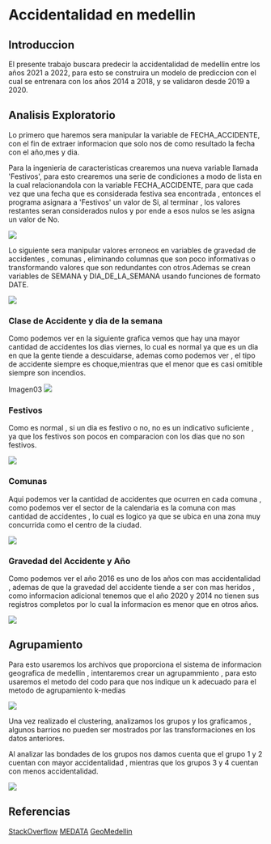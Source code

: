 # Accidentalidad en medellin

## Introduccion

El presente trabajo buscara predecir la accidentalidad de medellin entre los años 2021 a 2022, para esto se construira un modelo de prediccion con el cual se entrenara con los años 2014 a 2018, y se validaron desde 2019 a 2020.

## Analisis Exploratorio
Lo primero que haremos sera manipular la variable de FECHA_ACCIDENTE, con el fin de extraer informacion que solo nos de como resultado la fecha con el año,mes y dia.

Para la ingenieria de caracteristicas crearemos una nueva variable llamada 'Festivos', para esto crearemos una serie de condiciones a modo de lista en la cual relacionandola con la variable FECHA_ACCIDENTE, para que cada vez que una fecha que es considerada festiva sea encontrada , entonces el programa asignara a 'Festivos' un valor de Si, al terminar , los valores restantes seran considerados nulos y por ende a esos nulos se les asigna un valor de No.


![](https://github.com/Efbarrientosa/Trabajo-3-TAE/blob/main/01.PNG)

Lo siguiente sera manipular valores erroneos en variables de gravedad de accidentes , comunas , eliminando columnas que son poco informativas o transformando valores que son redundantes con otros.Ademas se crean variables de SEMANA y DIA_DE_LA_SEMANA usando funciones de formato DATE.


![](https://github.com/Efbarrientosa/Trabajo-3-TAE/blob/main/02.PNG)

### Clase de Accidente y dia de la semana
Como podemos ver en la siguiente grafica vemos que hay una mayor cantidad de accidentes los dias viernes, lo cual es normal ya que es un dia en que la gente tiende a descuidarse, ademas como podemos ver , el tipo de accidente siempre es choque,mientras que el menor que es casi omitible siempre son incendios.

Imagen03
![](https://github.com/Efbarrientosa/Trabajo-3-TAE/blob/main/03.png)

### Festivos
Como es normal , si un dia es festivo o no, no es un indicativo suficiente , ya que los festivos son pocos en comparacion con los dias que no son festivos.


![](https://github.com/Efbarrientosa/Trabajo-3-TAE/blob/main/04.png)
### Comunas
Aqui podemos ver la cantidad de accidentes  que ocurren en cada comuna , como podemos ver el sector de la calendaria es la comuna con mas cantidad de accidentes , lo cual  es logico ya que se ubica en una zona muy concurrida como el centro de la ciudad.


![](https://github.com/Efbarrientosa/Trabajo-3-TAE/blob/main/05.png)
### Gravedad del Accidente y Año
Como podemos ver el año 2016 es uno de los años con mas accidentalidad , ademas de que la gravedad del accidente tiende a ser con mas heridos , como informacion adicional tenemos que el año 2020 y 2014 no tienen sus registros completos por lo cual la informacion es menor que en otros años.


![](https://github.com/Efbarrientosa/Trabajo-3-TAE/blob/main/06.png)
## Agrupamiento
Para esto usaremos los archivos que proporciona el sistema de informacion geografica de medellin , intentaremos crear un agrupammiento , para esto usaremos el metodo del codo para que nos indique un k adecuado para el metodo de agrupamiento k-medias


![](https://github.com/Efbarrientosa/Trabajo-3-TAE/blob/main/07.png)

Una vez realizado el clustering, analizamos los grupos y los graficamos , algunos barrios no pueden ser mostrados por las transformaciones en los datos anteriores.

Al analizar las bondades de los grupos nos damos cuenta que el grupo 1 y 2 cuentan con mayor accidentalidad , mientras que los grupos 3 y 4 cuentan con menos accidentalidad.




![](https://github.com/Efbarrientosa/Trabajo-3-TAE/blob/main/08.PNG)

## Referencias
[StackOverflow](https://stackoverflow.com/)
[MEDATA](http://medata.gov.co/dataset/incidentes-viales)
[GeoMedellin](https://geomedellin-m-medellin.opendata.arcgis.com/datasets/limite-barrio-vereda-catastral/explore?location=6.268865%2C-75.595576%2C12.61)
